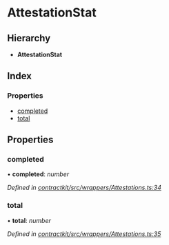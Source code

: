 # AttestationStat

## Hierarchy

* **AttestationStat**

## Index

### Properties

* [completed](_wrappers_attestations_.attestationstat.md#completed)
* [total](_wrappers_attestations_.attestationstat.md#total)

## Properties

### completed

• **completed**: _number_

_Defined in_ [_contractkit/src/wrappers/Attestations.ts:34_](https://github.com/celo-org/celo-monorepo/blob/master/packages/sdk/contractkit/src/wrappers/Attestations.ts#L34)

### total

• **total**: _number_

_Defined in_ [_contractkit/src/wrappers/Attestations.ts:35_](https://github.com/celo-org/celo-monorepo/blob/master/packages/sdk/contractkit/src/wrappers/Attestations.ts#L35)

